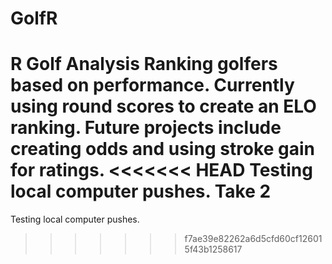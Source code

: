# GolfR
R Golf Analysis
Ranking golfers based on performance. Currently using round scores to create an ELO ranking. Future projects include creating odds and using stroke gain for ratings.
<<<<<<< HEAD
Testing local computer pushes. Take 2
=======
Testing local computer pushes. 
>>>>>>> f7ae39e82262a6d5cfd60cf126015f43b1258617

